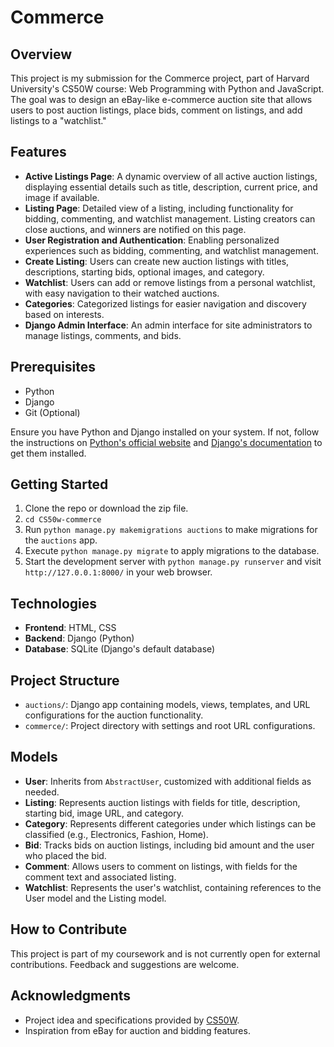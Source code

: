 # Commerce

## Overview

This project is my submission for the Commerce project, part of Harvard University's CS50W course: Web Programming with Python and JavaScript. The goal was to design an eBay-like e-commerce auction site that allows users to post auction listings, place bids, comment on listings, and add listings to a "watchlist."

## Features

- **Active Listings Page**: A dynamic overview of all active auction listings, displaying essential details such as title, description, current price, and image if available.
- **Listing Page**: Detailed view of a listing, including functionality for bidding, commenting, and watchlist management. Listing creators can close auctions, and winners are notified on this page.
- **User Registration and Authentication**: Enabling personalized experiences such as bidding, commenting, and watchlist management.
- **Create Listing**: Users can create new auction listings with titles, descriptions, starting bids, optional images, and category.
- **Watchlist**: Users can add or remove listings from a personal watchlist, with easy navigation to their watched auctions.
- **Categories**: Categorized listings for easier navigation and discovery based on interests.
- **Django Admin Interface**: An admin interface for site administrators to manage listings, comments, and bids.

## Prerequisites

- Python
- Django
- Git (Optional)

Ensure you have Python and Django installed on your system. If not, follow the instructions on [Python's official website](https://www.python.org/) and [Django's documentation](https://docs.djangoproject.com/en/stable/intro/install/) to get them installed.

## Getting Started
1. Clone the repo or download the zip file.
2. `cd CS50w-commerce`
3. Run `python manage.py makemigrations auctions` to make migrations for the `auctions` app.
4. Execute `python manage.py migrate` to apply migrations to the database.
5. Start the development server with `python manage.py runserver` and visit `http://127.0.0.1:8000/` in your web browser.
   
## Technologies

- **Frontend**: HTML, CSS
- **Backend**: Django (Python)
- **Database**: SQLite (Django's default database)

## Project Structure

- `auctions/`: Django app containing models, views, templates, and URL configurations for the auction functionality.
- `commerce/`: Project directory with settings and root URL configurations.

## Models

- **User**: Inherits from `AbstractUser`, customized with additional fields as needed.
- **Listing**: Represents auction listings with fields for title, description, starting bid, image URL, and category.
- **Category**: Represents different categories under which listings can be classified (e.g., Electronics, Fashion, Home).
- **Bid**: Tracks bids on auction listings, including bid amount and the user who placed the bid.
- **Comment**: Allows users to comment on listings, with fields for the comment text and associated listing.
- **Watchlist**: Represents the user's watchlist, containing references to the User model and the Listing model.

## How to Contribute

This project is part of my coursework and is not currently open for external contributions. Feedback and suggestions are welcome.

## Acknowledgments

- Project idea and specifications provided by [CS50W](https://cs50.harvard.edu/web/).
- Inspiration from eBay for auction and bidding features.
